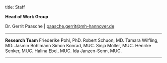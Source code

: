 title: Staff

**Head of Work Group**

Dr. Gerrit Paasche | <paasche.gerrit@mh-hannover.de>

---------------------------

**Research Team**
Friederike Pohl, PhD.
Robert Schuon, MD.
Tamara Wilfling, MD.
Jasmin Bohlmann
Simon Konrad, MUC.
Sinja Möller, MUC.
Henrike Senker, MUC.
Halina Ebel, MUC.
Ida Janzen-Senn, MUC.

<!--

![Beschreibung](pic1.jpg)


Vorname Name | <Name.Vorname@mh-hannover.de>

Vorname Name | <Name.Vorname@mh-hannover.de>
-->

-----------------------------
